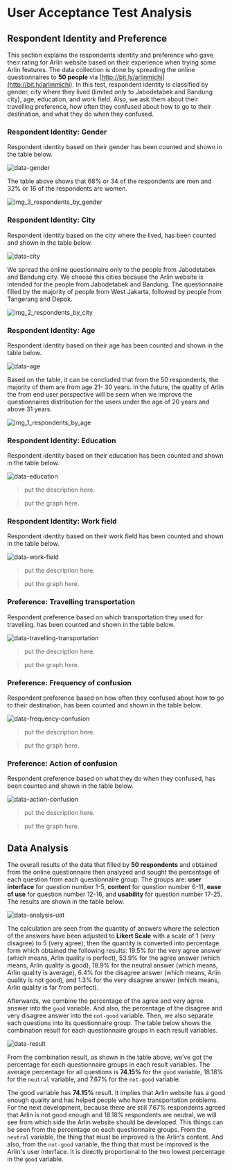 # User Acceptance Test Analysis

## Respondent Identity and Preference
This section explains the respondents identity and preference who gave their rating for Arlin website based on their experience when trying some Arlin features. The data collection is done by spreading the online questionnaires to **50 people** via [http://bit.ly/arlinmichi](http://bit.ly/arlinmichi). In this test, respondent identity is classified by gender, city where they lived (limited only to Jabodetabek and Bandung city), age, education, and work field. Also, we ask them about their travelling preference, how often they confused about how to go to their destination, and what they do when they confused.

### Respondent Identity: Gender
Respondent identity based on their gender has been counted and shown in the table below.

![data-gender](https://cloud.githubusercontent.com/assets/4652284/14762814/e8a12880-09ae-11e6-98f5-ab195c54a631.png)

The table above shows that 68% or 34 of the respondents are men and 32% or 16 of the respondents are women.

![img_3_respondents_by_gender](https://cloud.githubusercontent.com/assets/17141470/14762783/1810ba8c-09ae-11e6-8941-a55fbdc1d37f.png)

### Respondent Identity: City
Respondent identity based on the city where the lived, has been counted and shown in the table below.

![data-city](https://cloud.githubusercontent.com/assets/4652284/14762818/edf1a2ce-09ae-11e6-8b87-a69898d3c085.PNG)

We spread the online questionnaire only to the people from Jabodetabek and Bandung city. We choose this cities because the Arlin website is intended for the people from Jabodetabek and Bandung. The questionnaire filled by the majority of people from West Jakarta, followed by people from Tangerang and Depok.

![img_2_respondents_by_city](https://cloud.githubusercontent.com/assets/17141470/14762786/18121256-09ae-11e6-9dc2-fa3d4590ac59.png)

### Respondent Identity: Age
Respondent identity based on their age has been counted and shown in the table below.

![data-age](https://cloud.githubusercontent.com/assets/4652284/14762821/f4660884-09ae-11e6-9ddf-78f0ee8a0765.PNG)

Based on the table, it can be concluded that from the 50 respondents, the majority of them are from age 21- 30 years. In the future, the quality of Arlin the from end user perspective will be seen when we improve the questionnaires distribution for the users under the age of 20 years and above 31 years.

![img_1_respondents_by_age](https://cloud.githubusercontent.com/assets/17141470/14762787/18123240-09ae-11e6-97cb-d48982ca57c4.png)

### Respondent Identity: Education
Respondent identity based on their education has been counted and shown in the table below.

![data-education](https://cloud.githubusercontent.com/assets/4652284/14762827/fee08668-09ae-11e6-8d48-b245189304e3.PNG)

> put the description here.

> put the graph here.

### Respondent Identity: Work field
Respondent identity based on their work field has been counted and shown in the table below.

![data-work-field](https://cloud.githubusercontent.com/assets/4652284/14762829/0374b9c4-09af-11e6-98e5-1b735da841f8.PNG)

> put the description here.

> put the graph here.

### Preference: Travelling transportation
Respondent preference based on which transportation they used for travelling. has been counted and shown in the table below.

![data-travelling-transportation](https://cloud.githubusercontent.com/assets/4652284/14762832/09ef3dba-09af-11e6-8c92-c598978c817b.PNG)

> put the description here.

> put the graph here.

### Preference: Frequency of confusion
Respondent preference based on how often they confused about how to go to their destination, has been counted and shown in the table below.

![data-frequency-confusion](https://cloud.githubusercontent.com/assets/4652284/14762834/0f6b56d4-09af-11e6-8ee2-df9ca8244f01.PNG)

> put the description here.

> put the graph here.

### Preference: Action of confusion
Respondent preference based on what they do when they confused, has been counted and shown in the table below.

![data-action-confusion](https://cloud.githubusercontent.com/assets/4652284/14762836/1373a9a2-09af-11e6-8a86-b7cbcea684a0.PNG)

> put the description here.

> put the graph here.

## Data Analysis
The overall results of the data that filled by **50 respondents** and obtained from the online questionnaire then analyzed and sought the percentage of each question from each questionnaire group. The groups are: **user interface** for question number 1-5, **content** for question number 6-11, **ease of use** for question number 12-16, and **usability** for question number 17-25. The results are shown in the table below.

![data-analysis-uat](https://cloud.githubusercontent.com/assets/4652284/14762705/90b0e3b6-09ab-11e6-8bee-d61c2853a3c7.png)

The calculation are seen from the quantity of answers where the selection of the answers have been adjusted to **Likert Scale** with a scale of 1 (very disagree) to 5 (very agree), then the quantity is converted into percentage form which obtained the following results: 19.5% for the very agree answer (which means, Arlin quality is perfect), 53.9% for the agree answer (which means, Arlin quality is good), 18.9% for the neutral answer (which means, Arlin quality is average), 6.4% for the disagree answer  (which means, Arlin quality is not good), and 1.3% for the very disagree answer  (which means, Arlin quality is far from perfect).

Afterwards, we combine the percentage of the agree and very agree answer into the `good` variable. And also, the percentage of the disagree and very disagree answer into the `not-good` variable. Then, we also separate each questions into its questionnaire group. The table below shows the combination result for each questionnaire groups in each result variables.

![data-result](https://cloud.githubusercontent.com/assets/4652284/14762717/e44b888c-09ab-11e6-8493-66d994cff855.png)

From the combination result, as shown in the table above, we’ve got the  percentage for each questionnaire groups in each result variables. The average percentage for all questions is **74.15%** for the `good` variable, 18.18% for the `neutral` variable, and 7.67% for the `not-good` variable. 

The good variable has **74.15%** result. It implies that Arlin website has a good enough quality and has helped people who have transportation problems. For the next development, because there are still 7.67% respondents agreed that Arlin is not good enough and 18.18% respondents are neutral, we will see from which side the Arlin website should be developed. This things can be seen from the percentage on each questionnaire groups. From the `neutral` variable, the thing that must be improved is the Arlin's content. And also, from the `not-good` variable, the thing that must be improved is the Arlin's user interface. It is directly proportional to the two lowest percentage in the `good` variable.
